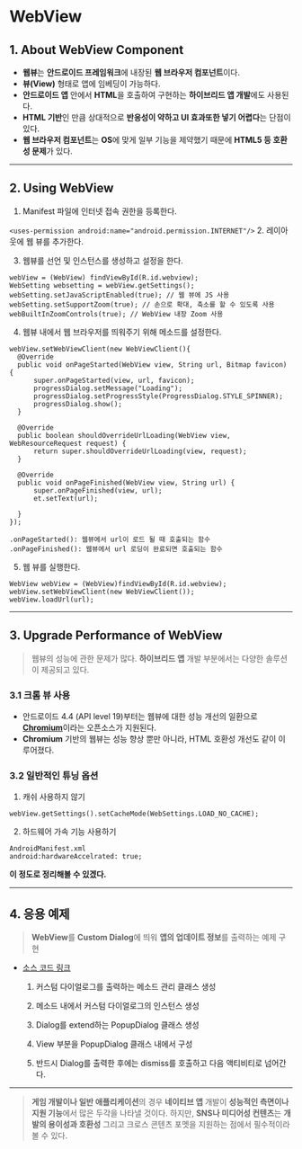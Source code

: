 # WebView
## 1. About WebView Component
- **웹뷰**는 **안드로이드 프레임워크**에 내장된 **웹 브라우저 컴포넌트**이다.
- **뷰(View)** 형태로 앱에 임베딩이 가능하다.
- **안드로이드 앱** 안에서 **HTML**을 호출하여 구현하는 **하이브리드 앱 개발**에도 사용된다.
- **HTML 기반**인 만큼 상대적으로 **반응성이 약하고 UI 효과또한 넣기 어렵다**는 단점이 있다.
- **웹 브라우저 컴포넌트**는 **OS**에 맞게 일부 기능을 제약했기 때문에 **HTML5 등 호환성 문제**가 있다.

***
## 2. Using WebView

  1. Manifest 파일에 인터넷 접속 권한을 등록한다.

  ```<uses-permission android:name="android.permission.INTERNET"/>```
  2. 레이아웃에 웹 뷰를 추가한다.

  3. 웹뷰를 선언 및 인스턴스를 생성하고 설정을 한다.

  ```
  webView = (WebView) findViewById(R.id.webview);
  WebSetting websetting = webView.getSettings();
  webSetting.setJavaScriptEnabled(true); // 웹 뷰에 JS 사용
  webSetting.setSupportZoom(true); // 손으로 확대, 축소를 할 수 있도록 사용
  webBuiltInZoomControls(true); // WebView 내장 Zoom 사용
  ```
  4. 웹뷰 내에서 웹 브라우저를 띄워주기 위해 메소드를 설정한다.
  ```
  webView.setWebViewClient(new WebViewClient(){
    @Override
    public void onPageStarted(WebView view, String url, Bitmap favicon) {
        super.onPageStarted(view, url, favicon);
        progressDialog.setMessage("Loading");
        progressDialog.setProgressStyle(ProgressDialog.STYLE_SPINNER);
        progressDialog.show();
    }

    @Override
    public boolean shouldOverrideUrlLoading(WebView view, WebResourceRequest request) {
        return super.shouldOverrideUrlLoading(view, request);
    }

    @Override
    public void onPageFinished(WebView view, String url) {
        super.onPageFinished(view, url);
        et.setText(url);

    }
  });
  ```
  ```
  .onPageStarted(): 웹뷰에서 url이 로드 될 때 호출되는 함수
  .onPageFinished(): 웹뷰에서 url 로딩이 완료되면 호출되는 함수
  ```
  5. 웹 뷰를 실행한다.

  ```
  WebView webView = (WebView)findViewById(R.id.webview);
  webView.setWebViewClient(new WebViewClient());
  webView.loadUrl(url);
  ```
***
## 3. Upgrade Performance of WebView
> 웹뷰의 성능에 관한 문제가 많다. **하이브리드 앱** 개발 부분에서는 다양한 솔루션이 제공되고 있다.

### 3.1 크롬 뷰 사용
  - 안드로이드 4.4 (API level 19)부터는 웹뷰에 대한 성능 개선의 일환으로 [**Chromium**](http://www.chromium.org/Home)이라는 오픈소스가 지원된다.
  - **Chromium** 기반의 웹뷰는 성능 향상 뿐만 아니라, HTML 호환성 개선도 같이 이루어졌다.

### 3.2 일반적인 튜닝 옵션
  1. 캐쉬 사용하지 않기
  ```
  webView.getSettings().setCacheMode(WebSettings.LOAD_NO_CACHE);
  ```
  2. 하드웨어 가속 기능 사용하기
  ```
  AndroidManifest.xml
  android:hardwareAccelrated: true;
  ```
  **이 정도로 정리해볼 수 있겠다.**

***
## 4. 응용 예제
> **WebView**를 **Custom Dialog**에 띄워 **앱의 업데이트 정보**를 출력하는 예제 구현

- [소스 코드 링크](https://github.com/LDYWO/TIL/tree/master/Android/SourceCode/WebView)

    1. 커스텀 다이얼로그를 출력하는 메소드 관리 클래스 생성

    2. 메소드 내에서 커스텀 다이얼로그의 인스턴스 생성

    3. Dialog를 extend하는 PopupDialog 클래스 생성

    4. View 부분을 PopupDialog 클래스 내에서 구성

    5. 반드시 Dialog를 출력한 후에는 dismiss를 호출하고 다음 액티비티로 넘어간다.

***
> **게임 개발이나 일반 애플리케이션**의 경우 **네이티브 앱** 개발이 **성능적인 측면이나 지원 기능**에서 많은 두각을 나타낼 것이다.
> 하지만, **SNS나 미디어성 컨텐츠**는 **개발의 용이성과 호환성** 그리고 크로스 콘텐츠 포멧을 지원하는 점에서 필수적이라 볼 수 있다.
